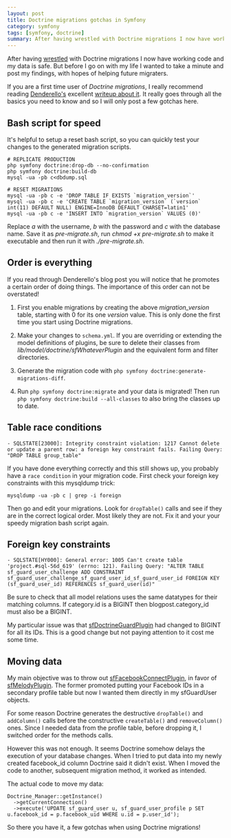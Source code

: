 ```yaml
---
layout: post
title: Doctrine migrations gotchas in Symfony
category: symfony
tags: [symfony, doctrine]
summary: After having wrestled with Doctrine migrations I now have working code and my data is safe. But before I go on with my life I wanted to take a minute and post my findings, with hopes of helping future migraters.
---
```

After having [wrestled](http://twitter.com/tobiassjosten/status/33172676159864832) with Doctrine migrations I now have working code and my data is safe. But before I go on with my life I wanted to take a minute and post my findings, with hopes of helping future migraters.

If you are a first time user of *Doctrine migrations*, I really recommend reading [Denderello's](http://www.denderello.com/about) excellent [writeup about it](http://www.denderello.com/publications/guide-to-doctrine-migrations). It really goes through all the basics you need to know and so I will only post a few gotchas here.

## Bash script for speed

It's helpful to setup a reset bash script, so you can quickly test your changes to the generated migration scripts.

    # REPLICATE PRODUCTION
    php symfony doctrine:drop-db --no-confirmation
    php symfony doctrine:build-db
    mysql -ua -pb c<dbdump.sql

    # RESET MIGRATIONS
    mysql -ua -pb c -e 'DROP TABLE IF EXISTS `migration_version`'
    mysql -ua -pb c -e 'CREATE TABLE `migration_version` (`version` int(11) DEFAULT NULL) ENGINE=InnoDB DEFAULT CHARSET=latin1'
    mysql -ua -pb c -e 'INSERT INTO `migration_version` VALUES (0)'

Replace *a* with the username, *b* with the password and *c* with the database name. Save it as *pre-migrate.sh*, run *chmod +x pre-migrate.sh* to make it executable and then run it with *./pre-migrate.sh*.

## Order is everything

If you read through Denderello's blog post you will notice that he promotes a certain order of doing things. The importance of this order can not be overstated!

1) First you enable migrations by creating the above *migration_version* table, starting with 0 for its one *version* value. This is only done the first time you start using Doctrine migrations.

2) Make your changes to `schema.yml`. If you are overriding or extending the model definitions of plugins, be sure to delete their classes from *lib/model/doctrine/sfWhateverPlugin* and the equivalent form and filter directories.

3) Generate the migration code with `php symfony doctrine:generate-migrations-diff`.

4) Run `php symfony doctrine:migrate` and your data is migrated! Then run `php symfony doctrine:build --all-classes` to also bring the classes up to date.

## Table race conditions

    - SQLSTATE[23000]: Integrity constraint violation: 1217 Cannot delete or update a parent row: a foreign key constraint fails. Failing Query: "DROP TABLE group_table"

If you have done everything correctly and this still shows up, you probably have a `race condition` in your migration code. First check your foreign key constraints with this mysqldump trick:

    mysqldump -ua -pb c | grep -i foreign

Then go and edit your migrations. Look for `dropTable()` calls and see if they are in the correct logical order. Most likely they are not. Fix it and your your speedy migration bash script again.

## Foreign key constraints

    - SQLSTATE[HY000]: General error: 1005 Can't create table 'project.#sql-56d_619' (errno: 121). Failing Query: "ALTER TABLE sf_guard_user_challenge ADD CONSTRAINT sf_guard_user_challenge_sf_guard_user_id_sf_guard_user_id FOREIGN KEY (sf_guard_user_id) REFERENCES sf_guard_user(id)"

Be sure to check that all model relations uses the same datatypes for their matching columns. If category.id is a BIGINT then blogpost.category_id must also be a BIGINT.

My particular issue was that [sfDoctrineGuardPlugin](http://www.symfony-project.org/plugins/sfDoctrineGuardPlugin) had changed to BIGINT for all its IDs. This is a good change but not paying attention to it cost me some time.

## Moving data

My main objective was to throw out [sfFacebookConnectPlugin](http://www.symfony-project.org/plugins/sfFacebookConnectPlugin), in favor of [sfMelodyPlugin](http://www.symfony-project.org/plugins/sfMelodyPlugin). The former promoted putting your Facebook IDs in a secondary profile table but now I wanted them directly in my sfGuardUser objects.

For some reason Doctrine generates the destructive `dropTable()` and `addColumn()` calls before the constructive `createTable()` and `removeColumn()` ones. Since I needed data from the profile table, before dropping it, I switched order for the methods calls.

However this was not enough. It seems Doctrine somehow delays the execution of your database changes. When I tried to put data into my newly created facebook_id column Doctrine said it didn't exist. When I moved the code to another, subsequent migration method, it worked as intended.

The actual code to move my data:

    Doctrine_Manager::getInstance()
      ->getCurrentConnection()
      ->execute('UPDATE sf_guard_user u, sf_guard_user_profile p SET u.facebook_id = p.facebook_uid WHERE u.id = p.user_id');

So there you have it, a few gotchas when using Doctrine migrations!
